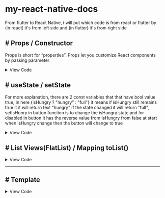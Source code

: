 # my-react-native-docs
  From flutter to React Native, i will put which code is from react or flutter by (in react) it's from left side and (in flutter) it's from right side

 ## # Props  / Constructor 
Props is short for “properties”. Props let you customize React components by passing parameter

<details>
 <summary> View Code </summary>


 
```
import React from 'react';
import { Text, View, Image } from 'react-native';
  
  const Cat = (props) => {
  return (
    <View>
      <Text>Hello, I am {props.name}!</Text>
    </View>
  );
}

const Cafe = () => {
  return (
    <View>
      <Cat name="Maru" />
      <Cat name="Jellylorum" />
      <Cat name="Spot" />
    </View>
  );
}

```
</details>
 
 
  ## # useState / setState
  
  For more explanation, there are 2 const variables that that have bool value true, in here {isHungry ? "hungry" : "full"} it means if isHungry still remains true it it will return text "hungry" if the state changed it will return "full", setIsHunry in button function is to change the isHungry state and for disabled in button it has the reverse value from isHungry from false at start when isHungry change then the button will change to true

<details>
 <summary> View Code </summary>

```
import React, { useState } from "react";
import { Button, Text, View } from "react-native";

  
const Cat = (props) => {
  const [isHungry, setIsHungry] = useState(true);

  return (
    <View>
      <Text>
        I am {props.name}, and I am {isHungry ? "hungry" : "full"}!
      </Text>
      <Button
        onPress={() => {
          setIsHungry(false);
        }}
        disabled={!isHungry}
        title={isHungry ? "Pour me some milk, please!" : "Thank you!"}
      />
    </View>
  );
}

const Cafe = () => {
  return (
    <>
      <Cat name="Munkustrap" />
      <Cat name="Spot" />
    </>
  );
}
      
```
 
</details>

 
## # List Views(FlatList) / Mapping toList()

<details>
 <summary> View Code </summary>

- React Native [List Views](https://reactnative.dev/docs/using-a-listview) 
 
</details>
 
 ---
 
 
 
 
  ## # Template

<details>
 <summary> View Code </summary>

 
```

```
 
</details>

